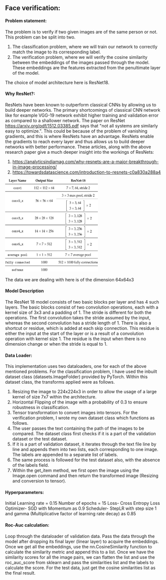 ## Face verification:

#### Problem statement: 
The problem is to verify if two given images are of the same person or
not. This problem can be split into two.
1. The classification problem, where we will train our network to correctly match the image
   to its corresponding label.
2. The verification problem, where we will verify the cosine similarity between the
   embeddings of the images passed through the model. These embeddings are the
   features extracted from the penultimate layer of the model.

The choice of model architecture here is ResNet18.

#### Why ResNet?: 
ResNets have been known to outperform classical CNNs by allowing us to build deeper networks. 
The primary shortcomings of classical CNN network like for example VGG-19 network exhibit 
higher training and validation error as compared to a shallower network. 
The paper on ResNet https://arxiv.org/pdf/1512.03385.pdf says that 
"not all systems are similarly easy to optimize.". This could be because of the problem of
vanishing gradients, and this is where ResNets have an advantage. ResNets enable the gradients
to reach every layer and thus allows us to build deeper networks with better performance.
These articles, along with the above research paper give a much deeper insight into the workings
of ResNets:
1. https://analyticsindiamag.com/why-resnets-are-a-major-breakthrough-in-image-processing/
2. https://towardsdatascience.com/introduction-to-resnets-c0a830a288a4

<img src="https://github.com/SaiPrahladh/Course-Projects/blob/master/Deep_Learning/FaceVerification/ResNet-18-Architecture.png" width="300" height="300" />


The data we are dealing with here is of the dimension 64x64x3

#### Model Description
The ResNet 18 model consists of two basic blocks per layer and has 4
such layers. The basic blocks consist of two convolution operations, each with a kernel size of
3x3 and a padding of 1. The stride is different for both the operations. The first convolution takes
the stride assumed by the input, whereas the second convolution has a stride length of 1. There
is also a shortcut or residue, which is added at each skip connection. This residue is either the
input at the start of the layer or is a result of a convolution operation with kernel size 1. The
residue is the input when there is no dimension change or when the stride is equal to 1.

#### Data Loader:
This implementation uses two dataloaders, one for each of the above mentioned
problems.
For the classification problem, I have used the inbuilt dataset class (datasets.ImageFolder)
provided by PyTorch. Within this dataset class, the transforms applied were as follows.
1. Resizing the image to 224x224x3 in order to allow the usage of a large kernel of size
   7x7 within the architecture.
2. Horizontal Flipping of the image with a probability of 0.3 to ensure robustness in
   classification.
3. Tensor transformation to convert images into tensors.
For the verification problem, I wrote my own dataset class which functions as follows.
1. The user passes the text containing the path of the images to be compared. The dataset
   class first checks if it is a part of the validation dataset or the test dataset.
2. If it is a part of validation dataset, it iterates through the text file line by line and appends
   them into two lists, each corresponding to one image. The labels are appended to a
   separate list of labels.
3. The same process is followed for the test dataset also, with the absence of the labels
   field.
4. Within the get_item method, we first open the image using the Image.open command
   and then return the transformed image (Resizing and conversion to tensor).

#### Hyperparameters:
Initial Learning rate = 0.15
Number of epochs = 15
Loss- Cross Entropy Loss
Optimizer- SGD with Momentum as 0.9
Scheduler- StepLR with step size 1 and gamma (Multiplicative factor of learning rate decay) as 0.85

#### Roc-Auc calculation:
Loop through the dataloader of validation data. Pass the data through
the model after dropping its final layer (linear layer) to acquire the embeddings. Once we get all
the embeddings, use the nn.CosineSimilarity function to calculate the similarity metric and
append this to a list. Once we have the similarity scores for all the image pairs, we can flatten
the list and use the roc_auc_score from sklearn and pass the similarities list and the labels to
calculate the score.
For the test data, just get the cosine similarities list as the final result.
